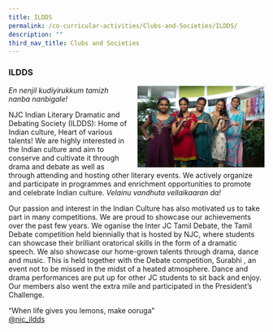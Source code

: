 ```yaml
---
title: ILDDS
permalink: /co-curricular-activities/Clubs-and-Societies/ILDDS/
description: ""
third_nav_title: Clubs and Societies
---
```

### ILDDS

<img src="/images/ILDDS1.png" style="width:250px;height:160px;margin-left:15px;" align = "right"> _En nenjil kudiyirukkum tamizh nanba nanbigale!_

NJC Indian Literary Dramatic and Debating Society (ILDDS): Home of Indian culture, Heart of various talents! We are highly interested in the Indian culture and aim to conserve and cultivate it through drama and debate as well as through attending and hosting other literary events. We actively organize and participate in programmes and enrichment opportunities to promote and celebrate Indian culture. _Velainu vandhuta vellaikaaran da!_

Our passion and interest in the Indian Culture has also motivated us to take part in many competitions. We are proud to showcase our achievements over the past few years. We oganise the Inter JC Tamil Debate, the Tamil Debate competition held biennially that is hosted by NJC, where students can showcase their brilliant oratorical skills in the form of a dramatic speech. We also showcase our home-grown talents through drama, dance and music. This is held together with the Debate competition, Surabhi , an event not to be missed in the midst of a heated atmosphere. Dance and drama performances are put up for other JC students to sit back and enjoy. Our members also went the extra mile and participated in the President’s Challenge.

“When life gives you lemons, make ooruga”  
[@njc\_ildds](https://www.instagram.com/njc_ildds/?hl=en)